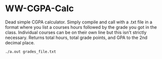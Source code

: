 # WW-CGPA-Calc
 
Dead simple CGPA calculator. Simply compile and call with a .txt file in a format where you list a courses hours followed by the grade you got in the class. Individual courses can be on their own line but this isn't strictly necessary. Returns total hours, total grade points, and GPA to the 2nd decimal place.

`./a.out grades_file.txt`
